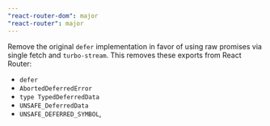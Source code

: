 ```yaml
---
"react-router-dom": major
"react-router": major
---
```


Remove the original `defer` implementation in favor of using raw promises via single fetch and `turbo-stream`. This removes these exports from React Router:

- `defer`
- `AbortedDeferredError`
- `type TypedDeferredData`
- `UNSAFE_DeferredData`
- `UNSAFE_DEFERRED_SYMBOL`,

